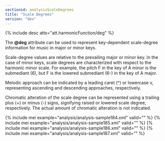 ```yaml
---
sectionid: analysisScaleDegrees
title: "Scale Degrees"
version: "dev"
---
```


{% include desc atts="att.harmonicFunction/deg" %}

The **@deg** attribute can be used to represent key-dependent scale-degree information for music in major or minor keys.

Scale-degree values are relative to the prevailing major or minor key. In the case of minor keys, scale degrees are characterized with respect to the harmonic minor scale. For example, the pitch F in the key of A minor is the submediant (6), but F is the lowered submediant (6-) in the key of A major.

Melodic approach can be indicated by a leading caret (^) or lowercase v, representing ascending and descending approaches, respectively.

Chromatic alteration of the scale degree can be represented using a trailing plus (+) or minus (-) signs, signifying raised or lowered scale degree, respectively. The actual amount of chromatic alteration is not indicated.

{% include mei example="analysis/analysis-sample184.xml" valid="" %}
{% include mei example="analysis/analysis-sample185.xml" valid="" %}
{% include mei example="analysis/analysis-sample186.xml" valid="" %}
{% include mei example="analysis/analysis-sample187.xml" valid="" %}

